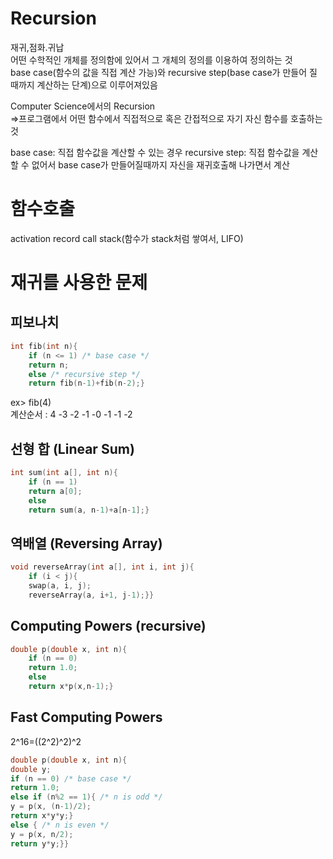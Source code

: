 # Recursion

재귀,점화.귀납   
어떤 수학적인 개체를 정의함에 있어서 그 개체의 정의를 이용하여 정의하는 것   
base case(함수의 값을 직접 계산 가능)와 recursive step(base case가 만들어 질 때까지 계산하는 단계)으로 이루어져있음   

Computer Science에서의 Recursion   
=>프로그램에서 어떤 함수에서 직접적으로 혹은 간접적으로 자기 자신 함수를 호출하는 것

base case: 직접 함수값을 계산할 수 있는 경우
recursive step: 직접 함수값을 계산할 수 없어서 base case가 만들어질때까지 자신을 재귀호출해 나가면서 계산

# 함수호출
activation record
call stack(함수가 stack처럼 쌓여서, LIFO)

# 재귀를 사용한 문제
## 피보나치
```c
int fib(int n){
    if (n <= 1) /* base case */
    return n;
    else /* recursive step */
    return fib(n-1)+fib(n-2);}
```

ex> fib(4)   
계산순서 : 4 -3 -2 -1 -0 -1 -1 -2

## 선형 합 (Linear Sum)
``` c
int sum(int a[], int n){
    if (n == 1)
    return a[0];
    else
    return sum(a, n-1)+a[n-1];}
```
## 역배열 (Reversing Array)
```c
void reverseArray(int a[], int i, int j){
    if (i < j){
    swap(a, i, j);
    reverseArray(a, i+1, j-1);}}
```
## Computing Powers (recursive)
```c
double p(double x, int n){
    if (n == 0)
    return 1.0;
    else
    return x*p(x,n-1);}
```

## Fast Computing Powers
2^16=((2^2)^2)^2
```c
double p(double x, int n){
double y;
if (n == 0) /* base case */
return 1.0;
else if (n%2 == 1){ /* n is odd */
y = p(x, (n-1)/2);
return x*y*y;}
else { /* n is even */
y = p(x, n/2);
return y*y;}} 
```